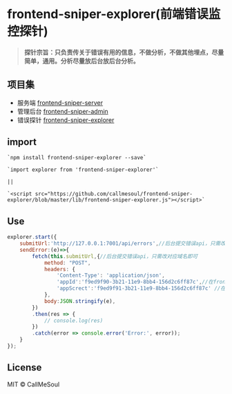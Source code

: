 # frontend-sniper-explorer(前端错误监控探针)

> #### 探针宗旨：只负责传关于错误有用的信息，不做分析，不做其他埋点，尽量简单，通用。分析尽量放后台放后台分析。

## 项目集

- 服务端   [frontend-sniper-server](https://github.com/callmesoul/frontend-sniper-server)
- 管理后台 [frontend-sniper-admin](https://github.com/callmesoul/frontend-sniper-admin)
- 错误探针 [frontend-sniper-explorer](https://github.com/callmesoul/frontend-sniper-explorer)


## import

    `npm install frontend-sniper-explorer --save`
    
    `import explorer from 'frontend-sniper-explorer'`
    
    ||
     
    `<script src="https://github.com/callmesoul/frontend-sniper-explorer/blob/master/lib/frontend-sniper-explorer.js"></script>`

## Use
```javascript
explorer.start({
    submitUrl:'http://127.0.0.1:7001/api/errors',//后台提交错误api，只需改对应域名即可
    sendError:(e)=>{
        fetch(this.submitUrl,{//后台提交错误api，只需改对应域名即可
            method: "POST",
            headers: {
                'Content-Type': 'application/json',
                'appId':'f9ed9f90-3b21-11e9-8bb4-156d2c6ff87c',//在frontend-sniper-admin管理后台创建应用的appId
                'appScrect':'f9ed9f91-3b21-11e9-8bb4-156d2c6ff87c' //在frontend-sniper-admin管理后台创建应用的appScrect
            },
            body:JSON.stringify(e),
        })
        .then(res => {
            // console.log(res)
        })
        .catch(error => console.error('Error:', error));
    }
});
```



## License
MIT &copy; CallMeSoul